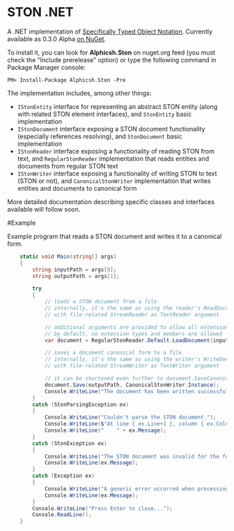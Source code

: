 # STON .NET

A .NET implementation of [Specifically Typed Object Notation](https://github.com/Alphish/ston). Currently available as 0.3.0 Alpha [on NuGet](https://www.nuget.org/packages/Alphicsh.Ston/).

To install it, you can look for **Alphicsh.Ston** on nuget.org feed (you must check the "Include prerelease" option) or type the following command in Package Manager console:

    PM> Install-Package Alphicsh.Ston -Pre

The implementation includes, among other things:

 - `IStonEntity` interface for representing an abstract STON entity (along with related STON element interfaces), and `StonEntity` basic implementation
 - `IStonDocument` interface exposing a STON document functionality (especially references resolving), and `StonDocument` basic implementation
 - `IStonReader` interface exposing a functionality of reading STON from text, and `RegularStonReader` implementation that reads entities and documents from regular STON text
 - `IStonWriter` interface exposing a functionality of writing STON to text (STON or not), and `CanonicalStonWriter` implementation that writes entities and documents to canonical form

More detailed documentation describing specific classes and interfaces available will follow soon.

#Example
 
Example program that reads a STON document and writes it to a canonical form.

```C#
    static void Main(string[] args)
    {
        string inputPath = args[0];
        string outputPath = args[1];

        try
        {
            // loads a STON document from a file
            // internally, it's the same as using the reader's ReadDocument method
            // with file-related StreamReader as TextReader argument

            // additional arguments are provided to allow all extension types and members
            // by default, no extension types and members are allowed
            var document = RegularStonReader.Default.LoadDocument(inputPath, null, null, s => true, s => true);

            // saves a document canonical form to a file
            // internally, it's the same as using the writer's WriteDocument method
            // with file-related StreamWriter as TextWriter argument

            // it can be shortened even further to document.SaveCanonicalForm(outputPath)
            document.Save(outputPath, CanonicalStonWriter.Instance);
            Console.WriteLine("The document has been written successfully.");
        }
        catch (StonParsingException ex)
        {
            Console.WriteLine("Couldn't parse the STON document.");
            Console.WriteLine($"At line { ex.Line+1 }, column { ex.Column }:");
            Console.WriteLine("    " + ex.Message);
        }
        catch (StonException ex)
        {
            Console.WriteLine("The STON document was invalid for the following reason:");
            Console.WriteLine(ex.Message);
        }
        catch (Exception ex)
        {
            Console.WriteLine("A generic error occurred when processing the document.");
            Console.WriteLine(ex.Message);
        }
        Console.WriteLine("Press Enter to close...");
        Console.ReadLine();
    }
```

